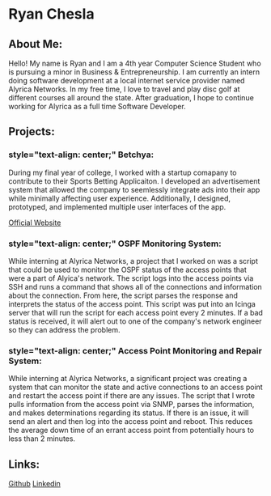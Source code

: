 <h1>Ryan Chesla</h1>
<h2>
  About Me:
</h2>
<p>
  Hello! My name is Ryan and I am a 4th year Computer Science Student who is pursuing a minor in Business & Entrepreneurship. I am currently an intern doing software development at a local internet service provider named Alyrica Networks. In my free time, I love to travel and play disc golf at different courses all around the state. After graduation, I hope to continue working for Alyrica as a full time Software Developer.
</p>
<h2>
  Projects:
</h2>
<h3>
  style="text-align: center;"
  Betchya:
</h3>
<p>
  During my final year of college, I worked with a startup comapany to contribute to their Sports Betting Applicaiton. I developed an advertisement system that allowed the company to seemlessly integrate ads into their app while minimally affecting user experience. Additionally, I designed, prototyped, and implemented multiple user interfaces of the app.
</p>

<a href="https://www.betchya.io">Official Website</a>
<h3>
  style="text-align: center;"
  OSPF Monitoring System:
</h3>
<p>
  While interning at Alyrica Networks, a project that I worked on was a script that could be used to monitor the OSPF status of the access points that were a part of Alyica's network. The script logs into the access points via SSH and runs a command that shows all of the connections and information about the connection. From here, the script parses the response and interprets the status of the access point. This script was put into an Icinga server that will run the script for each access point every 2 minutes. If a bad status is received, it will alert out to one of the company's network engineer so they can address the problem.
</p>
<h3>
  style="text-align: center;"
  Access Point Monitoring and Repair System:
</h3>
<p>
  While interning at Alyrica Networks, a significant project was creating a system that can monitor the state and active connections to an access point and restart the access point if there are any issues. The script that I wrote pulls information from the access point via SNMP, parses the information, and makes determinations regarding its status. If there is an issue, it will send an alert and then log into the access point and reboot. This reduces the average down time of an errant access point from potentially hours to less than 2 minutes. 
</p>
<h2>
  Links:
</h2>
<a href="https://github.com/cheslar">Github</a>
<a href="https://www.linkedin.com/in/cheslar/">Linkedin</a>
